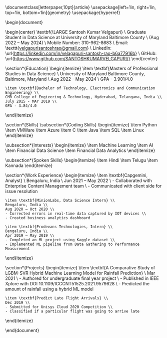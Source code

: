 \documentclass[letterpaper,10pt]{article}
\usepackage[left=1in, right=1in, top=1in, bottom=1in]{geometry}
\usepackage{hyperref}

\begin{document}

\begin{center}
    \textbf{\LARGE Santosh Kumar Velgapuri} \\
    Graduate Student in Data Science at University of Maryland Baltimore County \\
    (Aug 2022 – May 2024) \\
    Mobile Number: 310-962-8683 \\
    Email: \texttt{velgapurisantoshrao@gmail.com} \\
    LinkedIn: \url{https://linkedin.com/in/velagapuri-santosh-rao-b6a77916b} \\
    GitHub: \url{https://www.github.com/SANTOSHKUMARVELGAPURI/}
\end{center}

\section*{Education}
\begin{itemize}
    \item \textbf{Masters of Professional Studies in Data Science} \\
    University of Maryland Baltimore County, Baltimore, Maryland \\
    Aug 2022 - May 2024 \\
    GPA - 3.901/4.0
    
    \item \textbf{Bachelor of Technology, Electronics and Communication Engineering} \\
    CMR College of Engieering & Technology, Hyderabad, Telangana, India \\
    July 2015 - MAY 2019 \\
    GPA - 3.84/4.0
\end{itemize}

\section*{Skills}
\subsection*{Coding Skills}
\begin{itemize}
    \item Python
    \item VMWare
    \item Azure
    \item C
    \item Java
    \item SQL
    \item Linux
\end{itemize}

\subsection*{Interests}
\begin{itemize}
    \item Machine Learning
    \item AI
    \item Financial Data Science
    \item Financial Data Analytics
\end{itemize}

\subsection*{Spoken Skills}
\begin{itemize}
    \item Hindi
    \item Telugu
    \item Kannada
\end{itemize}

\section*{Work Experience}
\begin{itemize}
    \item \textbf{Capgemini, Analyst} \\
    Bengaluru, India \\
    Jun 2021 – May 2022 \\
    - Collaborated with Enterprise Content Management team \\
    - Communicated with client side for issue resolution
    
    \item \textbf{MinionLabs, Data Science Intern} \\
    Bengaluru, India \\
    Aug 2020 – Oct 2020 \\
    - Corrected errors in real-time data captured by IOT devices \\
    - Created business analytics dashboard
    
    \item \textbf{Prodevans Technologies, Intern} \\
    Bengaluru, India \\
    Apr 2019 – May 2019 \\
    - Completed an ML project using Kaggle dataset \\
    - Implemented ML pipeline from Data Gathering to Performance Measurement
\end{itemize}

\section*{Projects}
\begin{itemize}
    \item \textbf{A Comparative Study of LGBM-SVR Hybrid Machine Learning Model for Rainfall Prediction} \\
    Mar 2021 \\
    - Authored for undergraduate final year project \\
    - Published in IEEE Xplore with DOI 10.1109/ICCCNT51525.2021.9579628 \\
    - Predicted the amount of rainfall using a hybrid ML model
    
    \item \textbf{Predict Late Flight Arrivals} \\
    Dec 2019 \\
    - Submitted for Unisys Cloud 2020 Competition \\
    - Classified if a particular flight was going to arrive late
\end{itemize}

\end{document}

